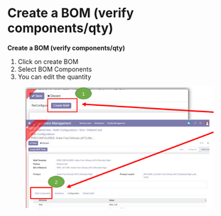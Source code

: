 # Create a BOM (verify components/qty)

**Create a BOM (verify components/qty)**

1. Click on create BOM
2. Select BOM Components
3. You can edit the quantity

<figure><img src="../../../.gitbook/assets/image (19).png" alt=""><figcaption></figcaption></figure>

